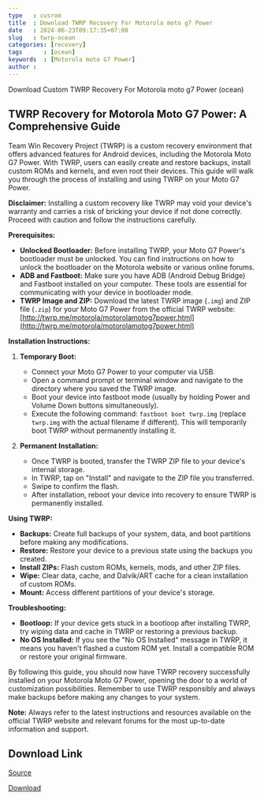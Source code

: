 ```yaml
---
type   : cusrom
title  : Download TWRP Recovery For Motorola moto g7 Power
date   : 2024-06-23T09:17:35+07:00
slug   : twrp-ocean
categories: [recovery]
tags      : [ocean]
keywords  : [Motorola moto G7 Power]
author : 
---
```


Download Custom TWRP Recovery For Motorola moto g7 Power (ocean)

## TWRP Recovery for Motorola Moto G7 Power: A Comprehensive Guide

Team Win Recovery Project (TWRP) is a custom recovery environment that offers advanced features for Android devices, including the Motorola Moto G7 Power. With TWRP, users can easily create and restore backups, install custom ROMs and kernels, and even root their devices. This guide will walk you through the process of installing and using TWRP on your Moto G7 Power.

**Disclaimer:** 
Installing a custom recovery like TWRP may void your device's warranty and carries a risk of bricking your device if not done correctly. Proceed with caution and follow the instructions carefully.

**Prerequisites:**

* **Unlocked Bootloader:** Before installing TWRP, your Moto G7 Power's bootloader must be unlocked. You can find instructions on how to unlock the bootloader on the Motorola website or various online forums.
* **ADB and Fastboot:** Make sure you have ADB (Android Debug Bridge) and Fastboot installed on your computer. These tools are essential for communicating with your device in bootloader mode.
* **TWRP Image and ZIP:** Download the latest TWRP image (`.img`) and ZIP file (`.zip`) for your Moto G7 Power from the official TWRP website: [http://twrp.me/motorola/motorolamotog7power.html](http://twrp.me/motorola/motorolamotog7power.html)

**Installation Instructions:**

1. **Temporary Boot:** 
   * Connect your Moto G7 Power to your computer via USB.
   * Open a command prompt or terminal window and navigate to the directory where you saved the TWRP image.
   * Boot your device into fastboot mode (usually by holding Power and Volume Down buttons simultaneously).
   * Execute the following command: `fastboot boot twrp.img` (replace `twrp.img` with the actual filename if different). This will temporarily boot TWRP without permanently installing it.

2. **Permanent Installation:**
   * Once TWRP is booted, transfer the TWRP ZIP file to your device's internal storage.
   * In TWRP, tap on "Install" and navigate to the ZIP file you transferred.
   * Swipe to confirm the flash.
   * After installation, reboot your device into recovery to ensure TWRP is permanently installed.

**Using TWRP:**

* **Backups:** Create full backups of your system, data, and boot partitions before making any modifications.
* **Restore:** Restore your device to a previous state using the backups you created.
* **Install ZIPs:** Flash custom ROMs, kernels, mods, and other ZIP files.
* **Wipe:** Clear data, cache, and Dalvik/ART cache for a clean installation of custom ROMs.
* **Mount:** Access different partitions of your device's storage.

**Troubleshooting:**

* **Bootloop:** If your device gets stuck in a bootloop after installing TWRP, try wiping data and cache in TWRP or restoring a previous backup.
* **No OS Installed:** If you see the "No OS Installed" message in TWRP, it means you haven't flashed a custom ROM yet. Install a compatible ROM or restore your original firmware.

By following this guide, you should now have TWRP recovery successfully installed on your Motorola Moto G7 Power, opening the door to a world of customization possibilities. Remember to use TWRP responsibly and always make backups before making any changes to your system.

**Note:** Always refer to the latest instructions and resources available on the official TWRP website and relevant forums for the most up-to-date information and support.

## Download Link
[Source](https://twrp.me/motorola/motorolamotog7power.html)

[Download](https://dl.twrp.me/ocean)


